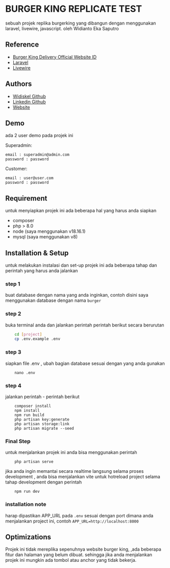 
# BURGER KING REPLICATE TEST

sebuah projek replika burgerking yang dibangun dengan menggunakan laravel, livewire, javascript. oleh Widianto Eka Saputro


## Reference

 - [Burger King Delivery Official Website ID](https://bkdelivery.co.id/)
 - [Laravel](https://laravel.com/)
 - [Livewire](https://livewire.laravel.com/)


## Authors

- [Widiskel Github](https://www.github.com/widiskel)
- [Linkedin Github](https://www.linkedin.com/in/widianto-eka-saputro-5b7a3b168/)
- [Website](https://widiskel.site)


## Demo

ada 2 user demo pada projek ini

Superadmin:
```
email : superadmin@admin.com
password : password
```

Customer:
```
email : user@user.com
password : password
```

## Requirement

untuk menyiapkan projek ini ada beberapa hal yang harus anda siapkan

- composer
- php > 8.0
- node (saya menggunakan v18.16.1)
- mysql (saya menggunakan v8)


## Installation & Setup

untuk melakukan instalasi dan set-up projek ini ada beberapa tahap dan perintah yang harus anda jalankan

### step 1
buat database dengan nama yang anda inginkan, contoh disini saya menggunakan database dengan nama  ``` burger ```
### step 2
buka terminal anda dan jalankan perintah perintah berikut secara berurutan
```bash
    cd [project]
    cp .env.example .env
```
### step 3
siapkan file .env , ubah bagian database sesuai dengan yang anda gunakan
```
    nano .env
```
### step 4
jalankan perintah - perintah berikut
```
    composer install
    npm install
    npm run build
    php artisan key:generate
    php artisan storage:link
    php artisan migrate --seed
```
### Final Step
untuk menjalankan projek ini anda bisa menggunakan perintah
```
    php artisan serve
```
jika anda ingin memantai secara realtime langsung selama proses development , anda bisa menjalankan vite untuk hotreload project selama tahap development dengan perintah
```
    npm run dev
```

### installation note
harap dipastikan APP_URL pada ```.env``` sesuai dengan port dimana anda menjalankan project ini, contoh ```APP_URL=http://localhost:8000```

## Optimizations

Projek ini tidak mereplika sepenuhnya website burger king, ,ada beberapa fitur dan halaman yang belum dibuat. sehingga jika anda menjalankan projek ini mungkin ada tombol atau anchor yang tidak bekerja.  

